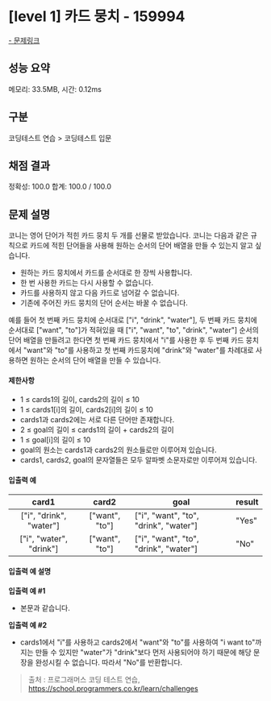 # [level 1] 카드 뭉치 - 159994

<a href="https://school.programmers.co.kr/learn/courses/30/lessons/159994">- 문제링크</a>

## 성능 요약

메모리: 33.5MB, 시간: 0.12ms

## 구분

코딩테스트 연습 > 코딩테스트 입문

## 채점 결과

정확성: 100.0
합계: 100.0 / 100.0

## 문제 설명

코니는 영어 단어가 적힌 카드 뭉치 두 개를 선물로 받았습니다. 코니는 다음과 같은 규칙으로 카드에 적힌 단어들을 사용해 원하는 순서의 단어 배열을 만들 수 있는지 알고 싶습니다.

- 원하는 카드 뭉치에서 카드를 순서대로 한 장씩 사용합니다.
- 한 번 사용한 카드는 다시 사용할 수 없습니다.
- 카드를 사용하지 않고 다음 카드로 넘어갈 수 없습니다.
- 기존에 주어진 카드 뭉치의 단어 순서는 바꿀 수 없습니다.

예를 들어 첫 번째 카드 뭉치에 순서대로 ["i", "drink", "water"], 두 번째 카드 뭉치에 순서대로 ["want", "to"]가 적혀있을 때 ["i", "want", "to", "drink", "water"] 순서의 단어 배열을 만들려고 한다면 첫 번째 카드 뭉치에서 "i"를 사용한 후 두 번째 카드 뭉치에서 "want"와 "to"를 사용하고 첫 번째 카드뭉치에 "drink"와 "water"를 차례대로 사용하면 원하는 순서의 단어 배열을 만들 수 있습니다.

#### 제한사항

- 1 ≤ cards1의 길이, cards2의 길이 ≤ 10
- 1 ≤ cards1[i]의 길이, cards2[i]의 길이 ≤ 10
- cards1과 cards2에는 서로 다른 단어만 존재합니다.
- 2 ≤ goal의 길이 ≤ cards1의 길이 + cards2의 길이
- 1 ≤ goal[i]의 길이 ≤ 10
- goal의 원소는 cards1과 cards2의 원소들로만 이루어져 있습니다.
- cards1, cards2, goal의 문자열들은 모두 알파벳 소문자로만 이루어져 있습니다.

#### 입출력 예

|        **card1**        |   **card2**    | **goal**                              | **result** |
| :---------------------: | :------------: | ------------------------------------- | ---------- |
| ["i", "drink", "water"] | ["want", "to"] | ["i", "want", "to", "drink", "water"] | "Yes"      |
| ["i", "water", "drink"] | ["want", "to"] | ["i", "want", "to", "drink", "water"] | "No"       |

#### 입출력 예 설명

**입출력 예 #1**

- 본문과 같습니다.

**입출력 예 #2**

- cards1에서 "i"를 사용하고 cards2에서 "want"와 "to"를 사용하여 "i want to"까지는 만들 수 있지만 "water"가 "drink"보다 먼저 사용되어야 하기 때문에 해당 문장을 완성시킬 수 없습니다. 따라서 "No"를 반환합니다.

> 출처 : 프로그래머스 코딩 테스트 연습, <https://school.programmers.co.kr/learn/challenges>
